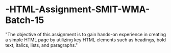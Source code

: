 # -HTML-Assignment-SMIT-WMA-Batch-15
"The objective of this assignment is to gain hands-on experience in creating a simple HTML page by utilizing key HTML elements such as headings, bold text, italics, lists, and paragraphs."
